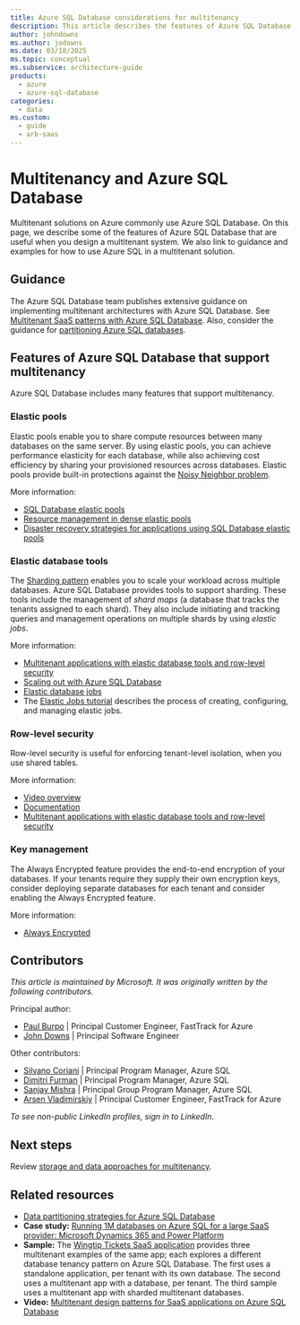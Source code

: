 ```yaml
---
title: Azure SQL Database considerations for multitenancy
description: This article describes the features of Azure SQL Database that are useful when you design a multitenant system, and links to guidance and examples for how to use Azure SQL in a multitenant solution.
author: johndowns
ms.author: jodowns
ms.date: 03/18/2025
ms.topic: conceptual
ms.subservice: architecture-guide
products:
  - azure
  - azure-sql-database
categories:
  - data
ms.custom:
  - guide
  - arb-saas
---
```


# Multitenancy and Azure SQL Database

Multitenant solutions on Azure commonly use Azure SQL Database. On this page, we describe some of the features of Azure SQL Database that are useful when you design a multitenant system. We also link to guidance and examples for how to use Azure SQL in a multitenant solution.

## Guidance

The Azure SQL Database team publishes extensive guidance on implementing multitenant architectures with Azure SQL Database. See [Multitenant SaaS patterns with Azure SQL Database](/azure/azure-sql/database/saas-tenancy-app-design-patterns). Also, consider the guidance for [partitioning Azure SQL databases](../../../best-practices/data-partitioning-strategies.yml#partitioning-azure-sql-database).

## Features of Azure SQL Database that support multitenancy

Azure SQL Database includes many features that support multitenancy.

### Elastic pools

Elastic pools enable you to share compute resources between many databases on the same server. By using elastic pools, you can achieve performance elasticity for each database, while also achieving cost efficiency by sharing your provisioned resources across databases. Elastic pools provide built-in protections against the [Noisy Neighbor problem](../../../antipatterns/noisy-neighbor/noisy-neighbor.yml).

More information:

* [SQL Database elastic pools](/azure/azure-sql/database/elastic-pool-overview)
* [Resource management in dense elastic pools](/azure/azure-sql/database/elastic-pool-resource-management)
* [Disaster recovery strategies for applications using SQL Database elastic pools](/azure/azure-sql/database/disaster-recovery-strategies-for-applications-with-elastic-pool)

### Elastic database tools

The [Sharding pattern](../../../patterns/sharding.yml) enables you to scale your workload across multiple databases. Azure SQL Database provides tools to support sharding. These tools include the management of *shard maps* (a database that tracks the tenants assigned to each shard). They also include initiating and tracking queries and management operations on multiple shards by using *elastic jobs*.

More information:

* [Multitenant applications with elastic database tools and row-level security](/azure/azure-sql/database/saas-tenancy-elastic-tools-multi-tenant-row-level-security)
* [Scaling out with Azure SQL Database](/azure/azure-sql/database/elastic-scale-introduction)
* [Elastic database jobs](/azure/azure-sql/database/job-automation-overview)
* The [Elastic Jobs tutorial](/azure/azure-sql/database/elastic-jobs-overview) describes the process of creating, configuring, and managing elastic jobs.

### Row-level security

Row-level security is useful for enforcing tenant-level isolation, when you use shared tables.

More information:

* [Video overview](https://azure.microsoft.com/resources/videos/row-level-security-in-azure-sql-database)
* [Documentation](/sql/relational-databases/security/row-level-security)
* [Multitenant applications with elastic database tools and row-level security](/azure/azure-sql/database/saas-tenancy-elastic-tools-multi-tenant-row-level-security)

### Key management

The Always Encrypted feature provides the end-to-end encryption of your databases. If your tenants require they supply their own encryption keys, consider deploying separate databases for each tenant and consider enabling the Always Encrypted feature.

More information:

* [Always Encrypted](/sql/relational-databases/security/encryption/always-encrypted-database-engine)

## Contributors

*This article is maintained by Microsoft. It was originally written by the following contributors.*

Principal author:

 * [Paul Burpo](https://linkedin.com/in/paul-burpo) | Principal Customer Engineer, FastTrack for Azure
 * [John Downs](https://linkedin.com/in/john-downs) | Principal Software Engineer

Other contributors:

 * [Silvano Coriani](https://www.linkedin.com/in/scoriani) | Principal Program Manager, Azure SQL
 * [Dimitri Furman](https://www.linkedin.com/in/dimitri-furman-200a555) | Principal Program Manager, Azure SQL
 * [Sanjay Mishra](https://www.linkedin.com/in/sanjaymishra0) | Principal Group Program Manager, Azure SQL
 * [Arsen Vladimirskiy](https://linkedin.com/in/arsenv) | Principal Customer Engineer, FastTrack for Azure

*To see non-public LinkedIn profiles, sign in to LinkedIn.*

## Next steps

Review [storage and data approaches for multitenancy](../approaches/storage-data.yml).

## Related resources

* [Data partitioning strategies for Azure SQL Database](../../../best-practices/data-partitioning-strategies.yml#partitioning-azure-sql-database)
* **Case study:** [Running 1M databases on Azure SQL for a large SaaS provider: Microsoft Dynamics 365 and Power Platform](https://devblogs.microsoft.com/azure-sql/running-1m-databases-on-azure-sql-for-a-large-saas-provider-microsoft-dynamics-365-and-power-platform/)
* **Sample:** The [Wingtip Tickets SaaS application](/azure/azure-sql/database/saas-tenancy-welcome-wingtip-tickets-app) provides three multitenant examples of the same app; each explores a different database tenancy pattern on Azure SQL Database. The first uses a standalone application, per tenant with its own database. The second uses a multitenant app with a database, per tenant. The third sample uses a multitenant app with sharded multitenant databases.
* **Video:** [Multitenant design patterns for SaaS applications on Azure SQL Database](https://www.youtube.com/watch?v=jjNmcKBVjrc)
